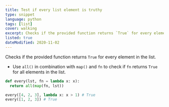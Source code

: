 ```yaml
---
title: Test if every list element is truthy
type: snippet
language: python
tags: [list]
cover: walking
excerpt: Checks if the provided function returns `True` for every element in the list.
listed: true
dateModified: 2020-11-02
---
```


Checks if the provided function returns `True` for every element in the list.

- Use `all()` in combination with `map()` and `fn` to check if `fn` returns `True` for all elements in the list.

```py
def every(lst, fn = lambda x: x):
  return all(map(fn, lst))

every([4, 2, 3], lambda x: x > 1) # True
every([1, 2, 3]) # True
```
